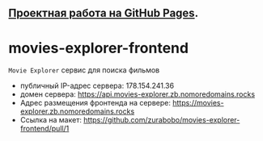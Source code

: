 ## [Проектная работа на GitHub Pages](https://zurabobo.github.io/spacex-test).


# movies-explorer-frontend

`Movie Explorer` сервис для поиска фильмов

* публичный IP-адрес сервера: 178.154.241.36
* домен сервера: https://api.movies-explorer.zb.nomoredomains.rocks
* Адрес размещения фронтенда на сервере: https://movies-explorer.zb.nomoredomains.rocks
* Ссылка на макет: https://github.com/zurabobo/movies-explorer-frontend/pull/1
